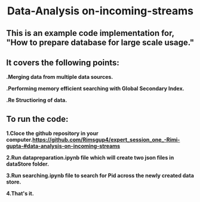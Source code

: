 <h1 align="center">Data-Analysis on-incoming-streams</h1>
<h2 align="left">This is an example code implementation for, "How to prepare database for large scale usage."</h2>

  <h2 align="left">It covers the following points:</h2>
  
 **.Merging data from multiple data sources.**
 
 **.Performing memory efficient searching with Global Secondary Index.**
 
 **.Re Structioring of data.**
 
 <h2 align="left">To run the code:</h2>
 
 **1.Cloce the github repository in your computer.https://github.com/Rimsgup4/expert_session_one_-Rimi-gupta-#data-analysis-on-incoming-streams**
 
 
 
**2.Run datapreparation.ipynb file which will create two json files in dataStore folder.**
 
**3.Run searching.ipynb file to search for Pid across the newly created data store.**

**4.That's it.**
